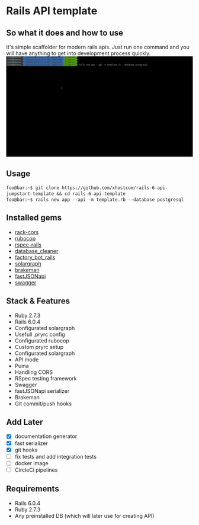# Rails API template

## So what it does and how to use
It's simple scaffolder for modern rails apis. Just run one command and you will have anything to get into development process quickly. 
![](demo/demo.gif)

## Usage
```console
foo@bar:~$ git clone https://github.com/xhostcom/rails-6-api-jumpstart-template && cd rails-6-api-template
foo@bar:~$ rails new app --api -m template.rb --database postgresql
```

## Installed gems
* [rack-cors](https://github.com/cyu/rack-cors)
* [rubocop](https://github.com/rubocop-hq/rubocop)
* [rspec-rails](https://github.com/rspec/rspec-rails)
* [database_cleaner](https://github.com/DatabaseCleaner/database_cleaner)
* [factory_bot_rails](https://github.com/thoughtbot/factory_bot_rails)
* [solargraph](https://github.com/castwide/solargraph)
* [brakeman](https://github.com/presidentbeef/brakeman)
* [fastJSONapi](https://github.com/Netflix/fast_jsonapi)
* [swagger](https://github.com/rswag/rswag)

## Stack & Features
* Ruby 2.7.3
* Rails 6.0.4
* Configurated solargraph
* Usefull .pryrc config
* Configurated rubocop
* Custom pryrc setup
* Configurated solargraph
* API mode
* Puma
* Handling CORS
* RSpec testing framework
* Swagger
* fastJSONapi serializer
* Brakeman 
* Git commit/push hooks

## Add Later
- [x] documentation generator
- [x] fast serializer
- [x] git hooks
- [ ] fix tests and add integration tests
- [ ] docker image
- [ ] CircleCi pipelines

## Requirements
* Rails 6.0.4
* Ruby 2.7.3
* Any preinstalled DB (which will later use for creating API)
